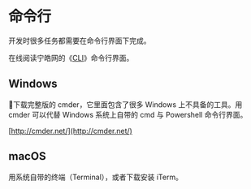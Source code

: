 # 命令行

开发时很多任务都需要在命令行界面下完成。

在线阅读宁皓网的《[CLI](https://cli.ninghao.net/)》命令行界面。

## Windows

下载完整版的 cmder，它里面包含了很多 Windows 上不具备的工具。用 cmder 可以代替 Windows 系统上自带的 cmd 与 Powershell 命令行界面。

[http://cmder.net/](http://cmder.net/)

## macOS

用系统自带的终端（Terminal），或者下载安装 iTerm。

